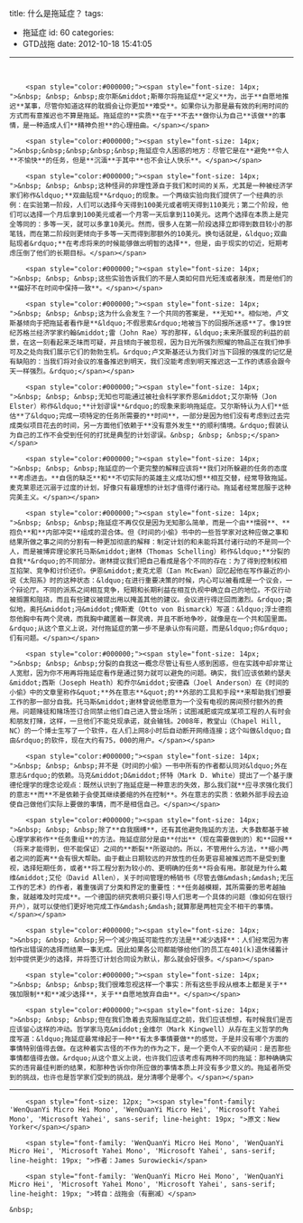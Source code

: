 title: 什么是拖延症？
tags:
  - 拖延症
id: 60
categories:
  - GTD战拖
date: 2012-10-18 15:41:05
---

&nbsp;

<div>

		<span style="color:#000000;"><span style="font-size: 14px; ">&nbsp; &nbsp; &nbsp;皮尔斯&middot;斯蒂尔将拖延症**定义**为，出于**自愿地推迟**某事，尽管你知道这样的耽搁会让你更加**难受**。如果你认为那是最有效的利用时间的方式而有意推迟也不算是拖延。拖延症的**实质**在于**不去**做你认为自己**该做**的事情，是一种造成人们**精神负担**的心理扭曲。</span></span>

		<span style="color:#000000;"><span style="font-size: 14px; ">&nbsp;&nbsp;&nbsp;&nbsp;&nbsp;拖延症令人困惑的地方：尽管它是在**避免**令人**不愉快**的任务，但是**沉湎**于其中**也不会让人快乐**。</span></span>

		<span style="color:#000000;"><span style="font-size: 14px; ">&nbsp; &nbsp; &nbsp;这种怪异的非理性源自于我们和时间的关系，尤其是一种被经济学家们称作&ldquo;**双曲贴现**&rdquo;的现象。一个两级实验向我们提供了一个经典的示例：在实验第一阶段，人们可以选择今天得到100美元或者明天得到110美元；第二个阶段，他们可以选择一个月后拿到100美元或者一个月零一天后拿到110美元。这两个选择在本质上是完全等同的：多等一天，就可以多拿10美元。然而，很多人在第一阶段选择立即得到数目较小的那笔钱，而在第二阶段则更倾向于多等一天而得到那额外的10美元。换句话就是，&ldquo;双曲贴现者&rdquo;**在考虑将来的时候能够做出明智的选择**，但是，由于现实的切近，短期考虑压倒了他们的长期目标。</span></span>

		<span style="color:#000000;"><span style="font-size: 14px; ">&nbsp; &nbsp; &nbsp;这些实验告诉我们的不是人类如何目光短浅或者肤浅，而是他们的**偏好不在时间中保持一致**。</span></span>

		<span style="color:#000000;"><span style="font-size: 14px; ">&nbsp; &nbsp; &nbsp;这为什么会发生？一个共同的答案是，**无知**。相似地，卢文斯基倾向于把拖延者看作是**&ldquo;不假思索&rdquo;地被当下的回报所迷惑**了。像19世纪苏格兰经济学家约翰&middot;雷（John Rae）写的那样，&ldquo;未来所展现的利益的前景，在这一刻看起来乏味而可疑，并且倾向于被忽视，因为日光所强烈照耀的物品正在我们伸手可及之处向我们展示它们的勃勃生机。&rdquo;卢文斯基还认为我们对当下回报的强度的记忆是有缺陷的：当我们将对会议的准备推迟到明天，我们没能考虑到明天推迟这一工作的诱惑会跟今天一样强烈。&rdquo;</span></span>

		<span style="color:#000000;"><span style="font-size: 14px; ">&nbsp; &nbsp; &nbsp;无知也可能通过被社会科学家乔恩&middot;艾尔斯特（Jon Elster）称作&ldquo;**计划谬误**&rdquo;的现象来影响拖延症。艾尔斯特认为人们**低估**了&ldquo;完成一项特定的任务所需要的**时间**，一部分是因为他们没有考虑到过去完成类似项目花去的时间，另一方面他们依赖于**没有意外发生**的顺利情境。&rdquo;假装认为自己的工作不会受到任何的打扰是典型的计划谬误。&nbsp; &nbsp; &nbsp;</span></span>

		<span style="color:#000000;"><span style="font-size: 14px; ">&nbsp; &nbsp; &nbsp;拖延症的一个更完整的解释应该将**我们对所躲避的任务的态度**考虑进去。**自信的缺乏**和**不切实际的英雄主义成功幻想**相互交替，经常导致拖延。麦克莱恩还沉溺于过度的计划，好像只有最理想的计划才值得付诸行动。拖延者经常屈服于这种完美主义。</span></span>

		<span style="color:#000000;"><span style="font-size: 14px; ">&nbsp; &nbsp; &nbsp;拖延症不再仅仅是因为无知那么简单，而是一个由**懦弱**、**抱负**和**内部冲突**组成的混合体。但《时间的小偷》书中的一些哲学家对这种应做之事和结果所做之事之间的分割有一种更加彻底的解释：制定计划的和未能将其付诸行动的不是同一个人，而是被博弈理论家托马斯&middot;谢林（Thomas Schelling）称作&ldquo;**分裂的自我**&rdquo;的不同部分。谢林提议我们把自己看成是各个不同的存在：为了得到控制权相互掐架、竞争和讨价还价。伊恩&middot;麦克尤恩（Ian McEwan）回忆起他在写作最近的小说《太阳系》时的这种状态：&ldquo;在进行重要决策的时候，内心可以被看成是一个议会，一个辩论厅。不同的派系之间相互竞争，短期和长期利益在相互仇视中确立自己的地位。不仅行动被搁置和阻挠，而且有些建议被提出用以掩盖其他的建议。会议进行得迂回而激烈。&rdquo;类似地，奥托&middot;冯&middot;俾斯麦（Otto von Bismarck）写道：&ldquo;浮士德抱怨他胸中有两个灵魂，而我胸中藏匿着一群灵魂，并且不断地争吵，就像是在一个共和国里面。&rdquo;从这个意义上说，对付拖延症的第一步不是承认你有问题，而是&ldquo;你&rdquo;们有问题。</span></span>

		<span style="color:#000000;"><span style="font-size: 14px; ">&nbsp; &nbsp; &nbsp;分裂的自我这一概念尽管让有些人感到困惑，但在实践中却非常让人宽慰，因为你不用再将拖延症看作是通过努力就可以避免的问题。确实，我们应该依赖约瑟夫&middot;西斯（Joseph Heath）和乔尔&middot;安德森（Joel Anderson）在《时间的小偷》中的文章里称作&quot;**外在意志**&quot;的**外部的工具和手段**来帮助我们想要工作的那一部分自我。托马斯&middot;谢林曾说他愿意为一个没有电视的房间预付额外的费用。问题赌徒和赌场签订合同禁止他们自己进入营业场所；试图减肥或完成某项工程的人有时会和朋友打赌，这样，一旦他们不能兑现承诺，就会输钱。2008年，教堂山（Chapel Hill, NC）的一个博士生写了一个软件，在人们上网8小时后自动断开网络连接；这个叫做&ldquo;自由&rdquo;的软件，现在大约有75，000的用户。</span></span>

		<span style="color:#000000;"><span style="font-size: 14px; ">&nbsp; &nbsp; &nbsp;并不是《时间的小偷》一书中所有的作者都认同对&ldquo;外在意志&rdquo;的依赖。马克&middot;D&middot;怀特（Mark D. White）提出了一个基于康德伦理学的理念论观点：既然认识到了拖延症是一种意志的失效，那么我们就**应寻求强化我们的意志**而**不是依赖于会使其继续萎缩的外在控制**。外在意志的实质：依赖外部手段去迫使自己做他们实际上要做的事情，而不是相信自己。</span></span>

		<span style="color:#000000;"><span style="font-size: 14px; ">&nbsp; &nbsp; &nbsp;除了**自我捆缚**，还有其他避免拖延的方法，大多数都基于被心理学家称作**任务重组**的方法。拖延症部分是由**付出**（现在需要做到的）和**回报**（将来才能得到，但不能保证）之间的**断裂**所驱动的。所以，不管用什么方法，**缩小两者之间的距离**会有很大帮助。由于截止日期较远的开放性的任务更容易被推迟而不是受到重视，选择短期任务，或者**将工程分割为较小的、更明确的任务**将会有用。那就是为什么戴维&middot;艾伦（David Allen），关于时间管理的畅销书《尽管去做&mdash;&mdash;无压工作的艺术》的作者，着重强调了分类和界定的重要性：**任务越模糊，其所需要的思考越抽象，就越难及时完成**。一个德国的研究表明只要引导人们思考一个具体的问题（像如何在银行开户），就可以使他们更好地完成工作&mdash;&mdash;就算那是两桩完全不相干的事情。</span></span>

		<span style="color:#000000;"><span style="font-size: 14px; ">&nbsp; &nbsp; &nbsp;另一个减少拖延可能性的方法是**减少选择**：人们经常因为害怕作出错误的选择而结果一事无成。因此如果各公司都能够给他们的员工在401(k)退休储蓄计划中提供更少的选择，并将签订计划合同设为默认，那么就会好很多。</span></span>

		<span style="color:#000000;"><span style="font-size: 14px; ">&nbsp; &nbsp; &nbsp;我们很难忽视这样一个事实：所有这些手段从根本上都是关于**强加限制**和**减少选择**，关于**自愿地放弃自由**。</span></span>

		<span style="color:#000000;"><span style="font-size: 14px; ">&nbsp; &nbsp; &nbsp;但在我们急着去克服拖延症之前，我们应该想想，有时候我们是否应该留心这样的冲动。哲学家马克&middot;金维尔（Mark Kingwell）从存在主义哲学的角度写道：&ldquo;拖延症最常缘起于一种**有太多事情要做**的感觉，于是并没有哪个方面的事情特别值得去做。在这种着实古怪的不作为的作为之下，是一个更令人不安的疑问：是否那些事情都值得去做。&rdquo;从这个意义上说，也许我们应该考虑有两种不同的拖延：那种确确实实的违背最佳判断的结果，和那种告诉你你所应做的事情本质上并没有多少意义的。拖延者所受到的挑战，也许也是哲学家们受到的挑战，是分清哪个是哪个。</span></span>

* * *

		<span style="font-size: 12px; "><span style="font-family: 'WenQuanYi Micro Hei Mono', 'WenQuanYi Micro Hei', 'Microsoft Yahei Mono', 'Microsoft Yahei', sans-serif; line-height: 19px; ">原文：New Yorker</span></span>

		<span style="font-family: 'WenQuanYi Micro Hei Mono', 'WenQuanYi Micro Hei', 'Microsoft Yahei Mono', 'Microsoft Yahei', sans-serif; line-height: 19px; ">作者：James Surowiecki</span>

		<span style="font-family: 'WenQuanYi Micro Hei Mono', 'WenQuanYi Micro Hei', 'Microsoft Yahei Mono', 'Microsoft Yahei', sans-serif; line-height: 19px; ">转自：战拖会（有删减）</span>

</div>

	&nbsp;